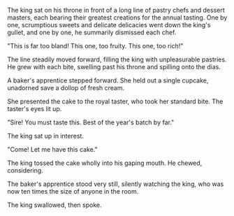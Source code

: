 The king sat on his throne in front of a long line of pastry chefs and dessert masters, each bearing their greatest creations for the annual tasting. One by one, scrumptious sweets and delicate delicacies went down the king's gullet, and one by one, he summarily dismissed each chef.

"This is far too bland! This one, too fruity. This one, too rich!"

The line steadily moved forward, filling the king with unpleasurable pastries. He grew with each bite, swelling past his throne and spilling onto the dias.

A baker's apprentice stepped forward. She held out a single cupcake, unadorned save a dollop of fresh cream. 

She presented the cake to the royal taster, who took her standard bite. The taster's eyes lit up.

"Sire! You must taste this. Best of the year's batch by far."

The king sat up in interest.

"Come! Let me have this cake."

The king tossed the cake wholly into his gaping mouth. He chewed, considering. 

The baker's apprentice stood very still, silently watching the king, who was now ten times the size of anyone in the room.

The king swallowed, then spoke.
